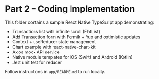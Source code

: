 # Part 2 – Coding Implementation

This folder contains a sample React Native TypeScript app demonstrating:
- Transactions list with infinite scroll (FlatList)
- Add Transaction form with Formik + Yup and optimistic updates
- Context + useReducer state management
- Chart example with react-native-chart-kit
- Axios mock API service
- Native module templates for iOS (Swift) and Android (Kotlin)
- Jest unit test for reducer

Follow instructions in `app/README.md` to run locally.
